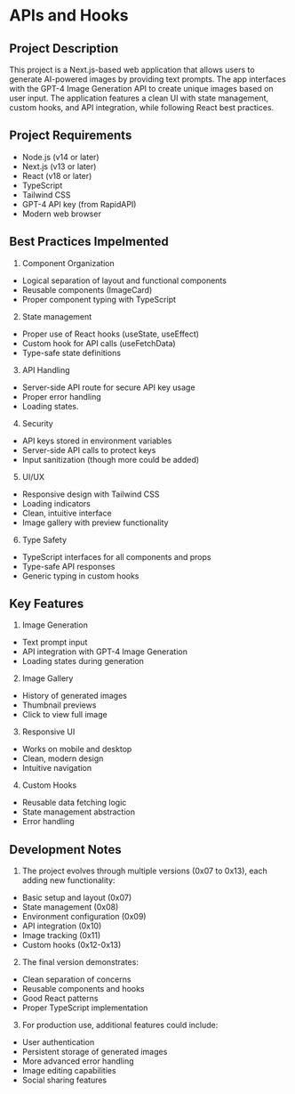 # APIs and Hooks
## Project Description
This project is a Next.js-based web application that allows users to generate AI-powered images by providing text prompts. The app interfaces with the GPT-4 Image Generation API to create unique images based on user input. The application features a clean UI with state management, custom hooks, and API integration, while following React best practices.

## Project Requirements
- Node.js (v14 or later)
- Next.js (v13 or later)
- React (v18 or later)
- TypeScript
- Tailwind CSS
- GPT-4 API key (from RapidAPI)
- Modern web browser

## Best Practices Impelmented
1. Component Organization
- Logical separation of layout and functional components
- Reusable components (ImageCard)
- Proper component typing with TypeScript

2. State management
- Proper use of React hooks (useState, useEffect)
- Custom hook for API calls (useFetchData)
- Type-safe state definitions

3. API Handling
- Server-side API route for secure API key usage
- Proper error handling
- Loading states.

4. Security
- API keys stored in environment variables
- Server-side API calls to protect keys
- Input sanitization (though more could be added)

5. UI/UX
- Responsive design with Tailwind CSS
- Loading indicators
- Clean, intuitive interface
- Image gallery with preview functionality

6. Type Safety
- TypeScript interfaces for all components and props
- Type-safe API responses
- Generic typing in custom hooks

## Key Features
1. Image Generation
- Text prompt input
- API integration with GPT-4 Image Generation
- Loading states during generation
   
2. Image Gallery
- History of generated images
- Thumbnail previews
- Click to view full image

3. Responsive UI
- Works on mobile and desktop
- Clean, modern design
- Intuitive navigation
  
4. Custom Hooks
- Reusable data fetching logic
- State management abstraction
- Error handling

## Development Notes
1. The project evolves through multiple versions (0x07 to 0x13), each adding new functionality:
+ Basic setup and layout (0x07)
+ State management (0x08)
+ Environment configuration (0x09)
+ API integration (0x10)
+ Image tracking (0x11)
+ Custom hooks (0x12-0x13)

2. The final version demonstrates:
+ Clean separation of concerns
+ Reusable components and hooks
+ Good React patterns
+ Proper TypeScript implementation

3. For production use, additional features could include:
+ User authentication
+ Persistent storage of generated images
+ More advanced error handling
+ Image editing capabilities
+ Social sharing features
